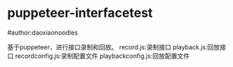 # puppeteer-interfacetest
#author:daoxiaonoodles

基于puppeteer，进行接口录制和回放。
record.js:录制接口
playback.js:回放接口
recordconfig.js:录制配置文件
playbackconfig.js:回放配置文件
